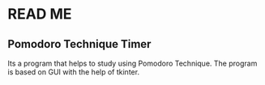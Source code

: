 # READ ME

## Pomodoro Technique Timer

Its a program that helps to study using Pomodoro Technique. The program is based on GUI with the help of tkinter.
